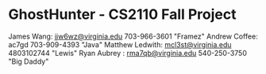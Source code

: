 GhostHunter - CS2110 Fall Project 
===========
James Wang: jjw6wz@virginia.edu 703-966-3601 "Framez"
Andrew Coffee: ac7gd 703-909-4393 "Java"
Matthew Ledwith: mcl3st@virginia.edu 4803102744 "Lewis"
Ryan Aubrey :    rma7qb@virginia.edu 540-250-3750  "Big Daddy"



